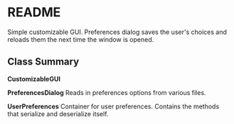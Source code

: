 # README

Simple customizable GUI. Preferences dialog saves the user's choices and reloads them the next time the window is opened.

## Class Summary
**CustomizableGUI**
	
**PreferencesDialog**
	Reads in preferences options from various files.   

**UserPreferences**
	Container for user preferences. Contains the methods that serialize
	and deserialize itself.